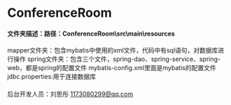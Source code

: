 # ConferenceRoom

#### 文件夹描述：路径：ConferenceRoom\src\main\resources
mapper文件夹：包含mybatis中使用的xml文件，代码中有sql语句，对数据库进行操作
spring文件夹：包含三个文件，spring-dao、spring-service、spring-web，都是spring的配置文件
mybatis-config.xml里面是mybatis的配置文件
jdbc.properties:用于连接数据库


####
后台开发人员：刘思彤 1173080299@qq.com

